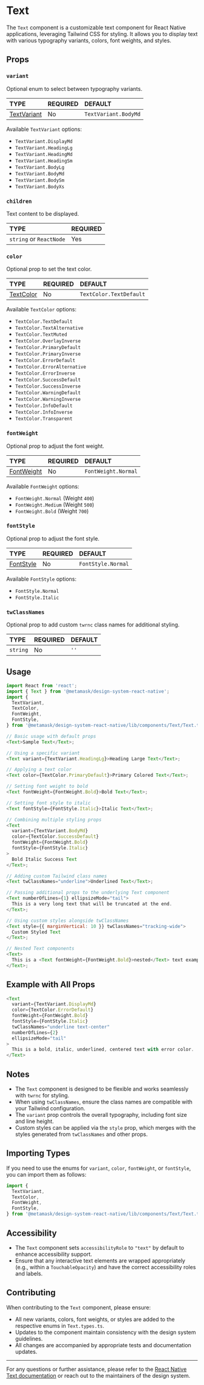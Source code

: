 # Text

The `Text` component is a customizable text component for React Native applications, leveraging Tailwind CSS for styling. It allows you to display text with various typography variants, colors, font weights, and styles.

## Props

### `variant`

Optional enum to select between typography variants.

| TYPE                           | REQUIRED | DEFAULT              |
| :----------------------------- | :------- | :------------------- |
| [TextVariant](./Text.types.ts) | No       | `TextVariant.BodyMd` |

Available `TextVariant` options:

- `TextVariant.DisplayMd`
- `TextVariant.HeadingLg`
- `TextVariant.HeadingMd`
- `TextVariant.HeadingSm`
- `TextVariant.BodyLg`
- `TextVariant.BodyMd`
- `TextVariant.BodySm`
- `TextVariant.BodyXs`

### `children`

Text content to be displayed.

| TYPE                    | REQUIRED |
| :---------------------- | :------- |
| `string` or `ReactNode` | Yes      |

### `color`

Optional prop to set the text color.

| TYPE                         | REQUIRED | DEFAULT                 |
| :--------------------------- | :------- | :---------------------- |
| [TextColor](./Text.types.ts) | No       | `TextColor.TextDefault` |

Available `TextColor` options:

- `TextColor.TextDefault`
- `TextColor.TextAlternative`
- `TextColor.TextMuted`
- `TextColor.OverlayInverse`
- `TextColor.PrimaryDefault`
- `TextColor.PrimaryInverse`
- `TextColor.ErrorDefault`
- `TextColor.ErrorAlternative`
- `TextColor.ErrorInverse`
- `TextColor.SuccessDefault`
- `TextColor.SuccessInverse`
- `TextColor.WarningDefault`
- `TextColor.WarningInverse`
- `TextColor.InfoDefault`
- `TextColor.InfoInverse`
- `TextColor.Transparent`

### `fontWeight`

Optional prop to adjust the font weight.

| TYPE                          | REQUIRED | DEFAULT             |
| :---------------------------- | :------- | :------------------ |
| [FontWeight](./Text.types.ts) | No       | `FontWeight.Normal` |

Available `FontWeight` options:

- `FontWeight.Normal` (Weight `400`)
- `FontWeight.Medium` (Weight `500`)
- `FontWeight.Bold` (Weight `700`)

### `fontStyle`

Optional prop to adjust the font style.

| TYPE                         | REQUIRED | DEFAULT            |
| :--------------------------- | :------- | :----------------- |
| [FontStyle](./Text.types.ts) | No       | `FontStyle.Normal` |

Available `FontStyle` options:

- `FontStyle.Normal`
- `FontStyle.Italic`

### `twClassNames`

Optional prop to add custom `twrnc` class names for additional styling.

| TYPE     | REQUIRED | DEFAULT |
| :------- | :------- | :------ |
| `string` | No       | `''`    |

## Usage

```javascript
import React from 'react';
import { Text } from '@metamask/design-system-react-native';
import {
  TextVariant,
  TextColor,
  FontWeight,
  FontStyle,
} from '@metamask/design-system-react-native/lib/components/Text/Text.types';

// Basic usage with default props
<Text>Sample Text</Text>;

// Using a specific variant
<Text variant={TextVariant.HeadingLg}>Heading Large Text</Text>;

// Applying a text color
<Text color={TextColor.PrimaryDefault}>Primary Colored Text</Text>;

// Setting font weight to bold
<Text fontWeight={FontWeight.Bold}>Bold Text</Text>;

// Setting font style to italic
<Text fontStyle={FontStyle.Italic}>Italic Text</Text>;

// Combining multiple styling props
<Text
  variant={TextVariant.BodyMd}
  color={TextColor.SuccessDefault}
  fontWeight={FontWeight.Bold}
  fontStyle={FontStyle.Italic}
>
  Bold Italic Success Text
</Text>;

// Adding custom Tailwind class names
<Text twClassNames="underline">Underlined Text</Text>;

// Passing additional props to the underlying Text component
<Text numberOfLines={1} ellipsizeMode="tail">
  This is a very long text that will be truncated at the end.
</Text>;

// Using custom styles alongside twClassNames
<Text style={{ marginVertical: 10 }} twClassNames="tracking-wide">
  Custom Styled Text
</Text>;

// Nested Text components
<Text>
  This is a <Text fontWeight={FontWeight.Bold}>nested</Text> text example.
</Text>;
```

## Example with All Props

```javascript
<Text
  variant={TextVariant.DisplayMd}
  color={TextColor.ErrorDefault}
  fontWeight={FontWeight.Bold}
  fontStyle={FontStyle.Italic}
  twClassNames="underline text-center"
  numberOfLines={2}
  ellipsizeMode="tail"
>
  This is a bold, italic, underlined, centered text with error color.
</Text>
```

## Notes

- The `Text` component is designed to be flexible and works seamlessly with `twrnc` for styling.
- When using `twClassNames`, ensure the class names are compatible with your Tailwind configuration.
- The `variant` prop controls the overall typography, including font size and line height.
- Custom styles can be applied via the `style` prop, which merges with the styles generated from `twClassNames` and other props.

## Importing Types

If you need to use the enums for `variant`, `color`, `fontWeight`, or `fontStyle`, you can import them as follows:

```javascript
import {
  TextVariant,
  TextColor,
  FontWeight,
  FontStyle,
} from '@metamask/design-system-react-native/lib/components/Text/Text.types';
```

## Accessibility

- The `Text` component sets `accessibilityRole` to `"text"` by default to enhance accessibility support.
- Ensure that any interactive text elements are wrapped appropriately (e.g., within a `TouchableOpacity`) and have the correct accessibility roles and labels.

## Contributing

When contributing to the `Text` component, please ensure:

- All new variants, colors, font weights, or styles are added to the respective enums in `Text.types.ts`.
- Updates to the component maintain consistency with the design system guidelines.
- All changes are accompanied by appropriate tests and documentation updates.

---

For any questions or further assistance, please refer to the [React Native Text documentation](https://reactnative.dev/docs/text) or reach out to the maintainers of the design system.
